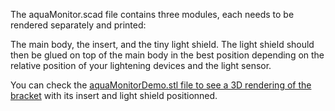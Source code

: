 The aquaMonitor.scad file contains three modules, each needs to be rendered separately and printed:

The main body, the insert, and the tiny light shield. The light shield should then be glued on top of the main body in the best position depending on the relative position of your lightening devices and the light sensor.

You can check the <a href="https://github.com/reivaxy/aquaMonitor/blob/master/hardware/bracket/aquaMonitorDemo.stl">aquaMonitorDemo.stl file to see a 3D rendering of the bracket</a> with its insert and light shield positionned.
